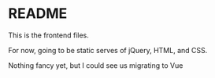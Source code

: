# README

This is the frontend files.

For now, going to be static serves of jQuery, HTML, and CSS.

Nothing fancy yet, but I could see us migrating to Vue